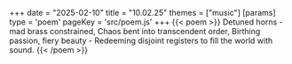 +++
date = "2025-02-10"
title = "10.02.25"
themes = ["music"]
[params]
  type = 'poem'
  pageKey = 'src/poem.js'
+++
{{< poem >}}
Detuned horns - mad brass constrained,
Chaos bent into transcendent order,
Birthing passion, fiery beauty -
Redeeming disjoint registers to fill the world with sound.
{{< /poem >}}